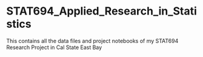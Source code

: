 # STAT694_Applied_Research_in_Statistics
This contains all the data files and project notebooks of my STAT694 Research Project in Cal State East Bay
